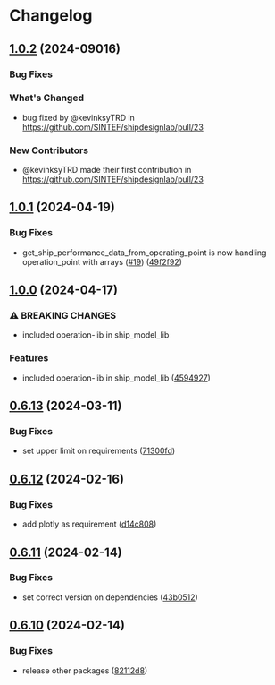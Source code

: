 # Changelog

## [1.0.2](https://github.com/SINTEF/shipdesignlab/compare/ship_model_lib-v1.0.1...ship_model_lib-v1.0.2) (2024-09016)

### Bug Fixes

### What's Changed

- bug fixed by @kevinksyTRD in https://github.com/SINTEF/shipdesignlab/pull/23

### New Contributors

- @kevinksyTRD made their first contribution in https://github.com/SINTEF/shipdesignlab/pull/23

## [1.0.1](https://github.com/SINTEF/shipdesignlab/compare/ship_model_lib-v1.0.0...ship_model_lib-v1.0.1) (2024-04-19)

### Bug Fixes

- get_ship_performance_data_from_operating_point is now handling operation_point with arrays ([#19](https://github.com/SINTEF/shipdesignlab/issues/19)) ([49f2f92](https://github.com/SINTEF/shipdesignlab/commit/49f2f92320effb6beec5128b46cc0ea751aebcc2))

## [1.0.0](https://github.com/SINTEF/shipdesignlab/compare/ship_model_lib-v0.6.13...ship_model_lib-v1.0.0) (2024-04-17)

### ⚠ BREAKING CHANGES

- included operation-lib in ship_model_lib

### Features

- included operation-lib in ship_model_lib ([4594927](https://github.com/SINTEF/shipdesignlab/commit/4594927a1334c7b00e03b84f37f92a0d88cdf502))

## [0.6.13](https://github.com/SINTEF/shipdesignlab/compare/ship_model_lib-v0.6.12...ship_model_lib-v0.6.13) (2024-03-11)

### Bug Fixes

- set upper limit on requirements ([71300fd](https://github.com/SINTEF/shipdesignlab/commit/71300fd28cb4c4b81d5073ef307631567e6589ba))

## [0.6.12](https://github.com/SINTEF/shipdesignlab/compare/ship_model_lib-v0.6.11...ship_model_lib-v0.6.12) (2024-02-16)

### Bug Fixes

- add plotly as requirement ([d14c808](https://github.com/SINTEF/shipdesignlab/commit/d14c808d39df093511cac3e9d4d1342daee44bfa))

## [0.6.11](https://github.com/SINTEF/shipdesignlab/compare/ship_model_lib-v0.6.10...ship_model_lib-v0.6.11) (2024-02-14)

### Bug Fixes

- set correct version on dependencies ([43b0512](https://github.com/SINTEF/shipdesignlab/commit/43b05129b6ef0201344168adb6b1ae02f82e0dd8))

## [0.6.10](https://github.com/SINTEF/shipdesignlab/compare/ship_model_lib-v0.6.9...ship_model_lib-v0.6.10) (2024-02-14)

### Bug Fixes

- release other packages ([82112d8](https://github.com/SINTEF/shipdesignlab/commit/82112d885c012ca4500a52bc58b6fcd9bd8be313))
